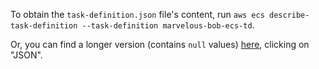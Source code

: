 To obtain the `task-definition.json` file's content, run `aws ecs describe-task-definition --task-definition marvelous-bob-ecs-td`.

Or, you can find a longer version (contains `null` values) [here](https://ca-central-1.console.aws.amazon.com/ecs/home?region=ca-central-1#/taskDefinitions/marvelous-bob-ecs-td/), clicking on "JSON".